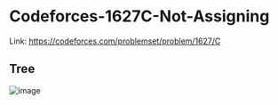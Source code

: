 # Codeforces-1627C-Not-Assigning
Link: https://codeforces.com/problemset/problem/1627/C
## Tree
![image](https://user-images.githubusercontent.com/51401355/210209215-870e39e4-367b-4343-98a8-b95d662d0e43.png)
